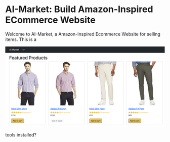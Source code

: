 # AI-Market: Build Amazon-Inspired ECommerce Website

Welcome to AI-Market, a Amazon-Inspired Ecommerce Website for selling items. This is a

![Alt text](image.png)

tools installed?
